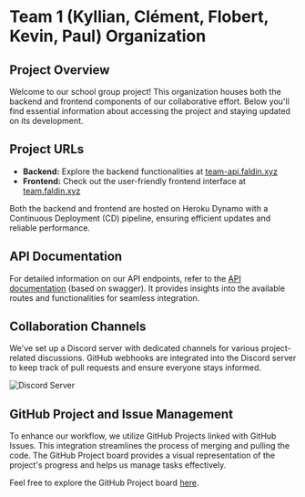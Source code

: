 # Team 1 (Kyllian, Clément, Flobert, Kevin, Paul) Organization

## Project Overview

Welcome to our school group project! This organization houses both the backend and frontend components of our collaborative effort. Below you'll find essential information about accessing the project and staying updated on its development.

## Project URLs

- **Backend:** Explore the backend functionalities at [team-api.faldin.xyz](https://team-api.faldin.xyz)
- **Frontend:** Check out the user-friendly frontend interface at [team.faldin.xyz](https://team.faldin.xyz)

Both the backend and frontend are hosted on Heroku Dynamo with a Continuous Deployment (CD) pipeline, ensuring efficient updates and reliable performance.

## API Documentation

For detailed information on our API endpoints, refer to the [API documentation](https://team-api.faldin.xyz/api-docs) (based on swagger). It provides insights into the available routes and functionalities for seamless integration.

## Collaboration Channels

We've set up a Discord server with dedicated channels for various project-related discussions. GitHub webhooks are integrated into the Discord server to keep track of pull requests and ensure everyone stays informed.

![Discord Server](https://github.com/ynov-2024-m1-team-1/.github/assets/40648068/80601ef6-78d0-4cf4-920a-228a72d786fe)

## GitHub Project and Issue Management

To enhance our workflow, we utilize GitHub Projects linked with GitHub Issues. This integration streamlines the process of merging and pulling the code. The GitHub Project board provides a visual representation of the project's progress and helps us manage tasks effectively.

Feel free to explore the GitHub Project board [here](https://github.com/orgs/ynov-2024-m1-team-1/projects/1).
